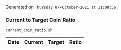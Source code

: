 Generated on `Thursday 07-October-2021 at 11:09:56`

### Current to Target Coin Ratio
`current_coin_ratio.sh`

Date|Current|Target|Ratio
---|---|---|---
